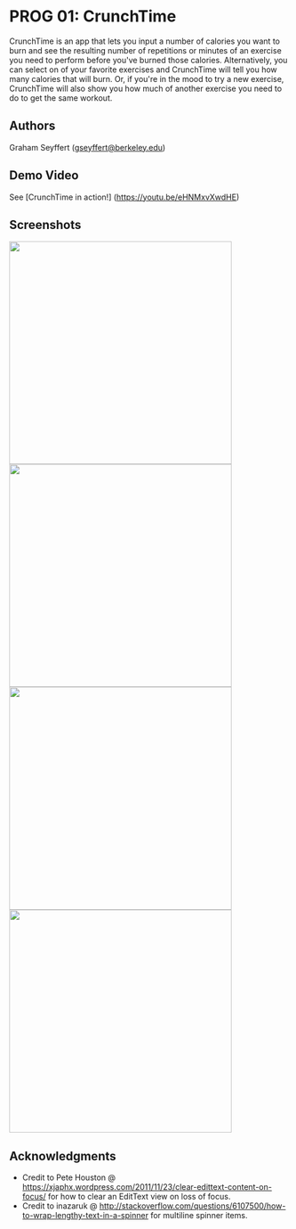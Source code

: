 # PROG 01: CrunchTime

CrunchTime is an app that lets you input a number of calories you want to burn and see the resulting number of repetitions or minutes of an exercise you need to perform before you've burned those calories. Alternatively, you can select on of your favorite exercises and CrunchTime will tell you how many calories that will burn. Or, if you're in the mood to try a new exercise, CrunchTime will also show you how much of another exercise you need to do to get the same workout.

## Authors

Graham Seyffert ([gseyffert@berkeley.edu](mailto:gseyffert@berkeley.edu))

## Demo Video

See [CrunchTime in action!] (https://youtu.be/eHNMxvXwdHE)

## Screenshots

<img src="http://imgur.com/dUz4ZXH.png" height="400" />
<img src="http://imgur.com/itY36Bw.png" height="400" />
<br />
<img src="http://imgur.com/VWS0GZQ.png" height="400" />
<img src="http://imgur.com/pZMWoFK.png" height="400" />

## Acknowledgments

* Credit to Pete Houston @ https://xjaphx.wordpress.com/2011/11/23/clear-edittext-content-on-focus/ for how to clear an EditText view on loss of focus.
* Credit to inazaruk @ http://stackoverflow.com/questions/6107500/how-to-wrap-lengthy-text-in-a-spinner for multiline spinner items.
